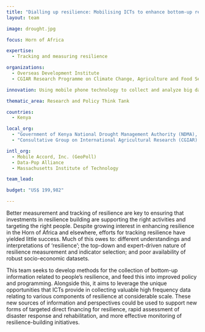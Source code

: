 ```yaml
---
title: "Dialling up resilience: Mobilising ICTs to enhance bottom-up resilience measurement, programming and governance in the Horn of Africa"
layout: team

image: drought.jpg

focus: Horn of Africa

expertise:
  - Tracking and measuring resilience

organizations:
  - Overseas Development Institute
  - CGIAR Research Programme on Climate Change, Agriculture and Food Security (CCAFS)

innovation: Using mobile phone technology to collect and analyze big data

thematic_area: Research and Policy Think Tank

countries: 
  - Kenya

local_org: 
  - "Government of Kenya National Drought Management Authority (NDMA), Ministry for the Development of Northern Kenya and other Arid Lands"
  - "Consultative Group on International Agricultural Research (CGIAR) program for Climate Change, Agriculture, and Food Security (CCAFS)"

intl_org:
  - Mobile Accord, Inc. (GeoPoll)
  - Data-Pop Alliance
  - Massachusetts Institute of Technology

team_lead: 

budget: "US$ 199,982"

---
```


Better measurement and tracking of resilience are key to ensuring that investments in resilience building are supporting the right activities and targeting the right people. Despite growing interest in enhancing resilience in the Horn of Africa and elsewhere, efforts for tracking resilience have yielded little success. Much of this owes to: different understandings and interpretations of ‘resilience’; the top-down and expert-driven nature of resilience measurement and indicator selection; and poor availability of robust socio-economic datasets. 

This team seeks to develop methods for the collection of bottom-up information related to people’s resilience, and feed this into improved policy and programming. Alongside this, it aims to leverage the unique opportunities that ICTs provide in collecting valuable high frequency data relating to various components of resilience at considerable scale. These new sources of information and perspectives could be used to support new forms of targeted direct financing for resilience, rapid assessment of disaster response and rehabilitation, and more effective monitoring of resilience-building initiatives.
